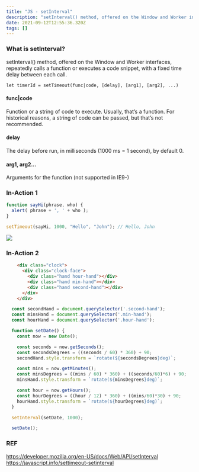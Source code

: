 ```yaml
---
title: "JS - setInterval"
description: "setInterval() method, offered on the Window and Worker interfaces, repeatedly calls a function or executes a code snippet, with a fixed time delay bet"
date: 2021-09-12T12:55:36.320Z
tags: []
---
```

### What is setInterval?
setInterval() method, offered on the Window and Worker interfaces, repeatedly calls a function or executes a code snippet, with a fixed time delay between each call.
```
let timerId = setTimeout(func|code, [delay], [arg1], [arg2], ...)
```
#### func|code
Function or a string of code to execute. Usually, that’s a function. For historical reasons, a string of code can be passed, but that’s not recommended.
#### delay
The delay before run, in milliseconds (1000 ms = 1 second), by default 0.
#### arg1, arg2…
Arguments for the function (not supported in IE9-)

### In-Action 1
``` js
function sayHi(phrase, who) {
  alert( phrase + ', ' + who );
}

setTimeout(sayHi, 1000, "Hello", "John"); // Hello, John
```
![](/images/3716e5d0-db3e-4300-9277-3bdc11ee4854-image.png)

### In-Action 2
``` html
    <div class="clock">
      <div class="clock-face">
        <div class="hand hour-hand"></div>
        <div class="hand min-hand"></div>
        <div class="hand second-hand"></div>
      </div>
    </div>
```

```js
  const secondHand = document.querySelector('.second-hand');
  const minsHand = document.querySelector('.min-hand');
  const hourHand = document.querySelector('.hour-hand');

  function setDate() {
    const now = new Date();

    const seconds = now.getSeconds();
    const secondsDegrees = ((seconds / 60) * 360) + 90;
    secondHand.style.transform = `rotate(${secondsDegrees}deg)`;

    const mins = now.getMinutes();
    const minsDegrees = ((mins / 60) * 360) + ((seconds/60)*6) + 90;
    minsHand.style.transform = `rotate(${minsDegrees}deg)`;

    const hour = now.getHours();
    const hourDegrees = ((hour / 12) * 360) + ((mins/60)*30) + 90;
    hourHand.style.transform = `rotate(${hourDegrees}deg)`;
  }

  setInterval(setDate, 1000);

  setDate();

```

### REF
https://developer.mozilla.org/en-US/docs/Web/API/setInterval
https://javascript.info/settimeout-setinterval